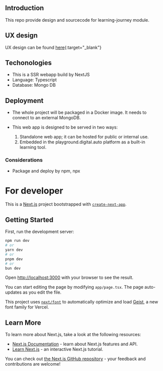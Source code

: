 
## Introduction

This repo provide design and sourcecode for learning-journey module.

## UX design
UX design can be found [here](https://www.figma.com/proto/txyROkbkONSYR34O68JvQk/Playground-Learning?page-id=560%3A18067&node-id=560-18279&viewport=-1774%2C271%2C0.19&t=EBj90R0DJnst632I-1&scaling=scale-down-width&content-scaling=fixed&starting-point-node-id=560%3A18279&show-proto-sidebar=1&hide-ui=1){:target="_blank"}

## Techonologies

- This is a SSR webapp build by NextJS
- Language: Typescript
- Database: Mongo DB

## Deployment

- The whole project will be packaged in a Docker image. It needs to connect to an external MongoDB.
- This web app is designed to be served in two ways:

  1. Standalone web app; it can be hosted for public or internal use.
  2. Embedded in the playground.digital.auto platform as a built-in learning tool.

### Considerations 
- Package and deploy by npm, npx

# For developer

This is a [Next.js](https://nextjs.org) project bootstrapped with [`create-next-app`](https://nextjs.org/docs/app/api-reference/cli/create-next-app).

## Getting Started

First, run the development server:

```bash
npm run dev
# or
yarn dev
# or
pnpm dev
# or
bun dev
```

Open [http://localhost:3000](http://localhost:3000) with your browser to see the result.

You can start editing the page by modifying `app/page.tsx`. The page auto-updates as you edit the file.

This project uses [`next/font`](https://nextjs.org/docs/app/building-your-application/optimizing/fonts) to automatically optimize and load [Geist](https://vercel.com/font), a new font family for Vercel.

## Learn More

To learn more about Next.js, take a look at the following resources:

- [Next.js Documentation](https://nextjs.org/docs) - learn about Next.js features and API.
- [Learn Next.js](https://nextjs.org/learn) - an interactive Next.js tutorial.

You can check out [the Next.js GitHub repository](https://github.com/vercel/next.js) - your feedback and contributions are welcome!

